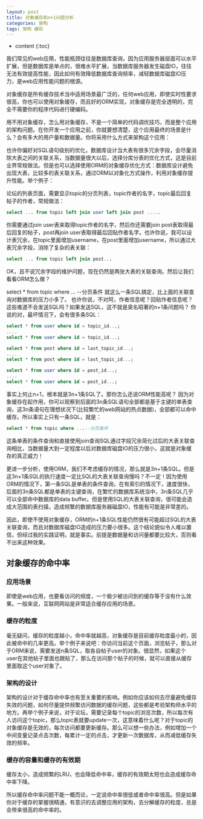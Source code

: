 ```yaml
---
layout: post
title: 对象缓存和n+1问题分析
categories: 架构
tags: 架构 缓存
---
```


* content
{:toc}

我们常见的web应用，性能瓶颈往往是数据库查询，因为应用服务器层面可以水平扩展，但是数据库是单点的，很难水平扩展，当数据库服务器发生磁盘IO，往往无法有效提高性能，因此如何有效降低数据库查询频率，减轻数据库磁盘IO压力，是web应用性能问题的根源。

对象缓存是所有缓存技术当中适用场景最广泛的，任何web应用，即使实时性要求很高，你也可以使用对象缓存，而且好的ORM实现，对象缓存是完全透明的，完全不需要你的程序代码进行硬编码。



用不用对象缓存，怎么用对象缓存，不是一个简单的代码调优技巧，而是整个应用的架构问题。在你开发一个应用之前，你就要想清楚，这个应用最终的场景是什么？会有多大的用户量和数据量。你将采用什么方式来架构这个应用：

也许你偏好对SQL语句级别的优化，数据库设计当大表有很多冗余字段，会尽量消除大表之间的关联关系，当数据量很大以后，选择分库分表的优化方式，这是目前业界常规做法。但是也可以选择使用ORM的对象缓存优化方式：数据库设计避免出现大表，比较多的表关联关系，通过ORM以对象化方式操作，利用对象缓存提升性能。举个例子：

论坛的列表页面，需要显示topic的分页列表，topic作者的名字，topic最后回复帖子的作者，常规做法：

```sql
select ... from topic left join user left join post .....
```
你需要通过join user表来取得topic作者的名字，然后你还需要join post表取得最后回复的帖子，post再join user表取得最后回贴作者名字。也许你说，我可以设计表冗余，在topic里面增加username，在post里面增加username，所以通过大表冗余字段，消除了复杂的表关联：

```sql
select ... from topic left join post...
```
OK，且不说冗余字段的维护问题，现在仍然是两张大表的关联查询。然后让我们看看ORM怎么做？

select * from topic where ... --分页条件
就这么一条SQL搞定，比上面的关联查询对数据库的压力小多了。 也许你说，不对阿，作者信息呢？回贴作者信息呢？这些难道不会发送SQL吗？如果发送SQL，这不就是臭名昭著的n+1条问题吗？ 你说的对，最坏情况下，会有很多条SQL：

```sql
select * from user where id = topic_id...;
....
select * from user where id = topic_id...;

select * from post where id = last_topic_id...;
....
select * from post where id = last_topic_id...;

select * from user where id = post_id...;
....
select * from user where id = post_id...;
```
事实上何止n+1，根本就是3n+1条SQL了。那你怎么还说ORM性能高呢？ 因为对象缓存在起作用，你可以观察到后面的3n条SQL语句全部都是基于主键的单表查询，这3n条语句在理想状况下(比较繁忙的web网站的热点数据)，全部都可以命中缓存。所以事实上只有一条SQL，就是：

```sql
select * from topic where ...--分页条件 
```
这条单表的条件查询和直接使用join查询SQL通过字段冗余简化过后的大表关联查询相比，当数据量大到一定程度以后对数据库磁盘IO的压力很小，这就是对象缓存的真正威力！

更进一步分析，使用ORM，我们不考虑缓存的情况，那么就是3n+1条SQL。但是这3n+1条SQL的执行速度一定比SQL的大表关联查询慢吗？不一定！因为使用ORM的情况下，第一条SQL是单表的条件查询，在有索引的情况下，速度很快，后面的3n条SQL都是单表的主键查询，在繁忙的数据库系统当中，3n条SQL几乎可以全部命中数据库的data buffer。但是使用SQL的大表关联查询，很可能会造成大范围的表扫描，造成频繁的数据库服务器磁盘IO，性能有可能是非常差的。

因此，即使不使用对象缓存，ORM的n+1条SQL性能仍然很有可能超过SQL的大表关联查询，而且对数据库磁盘IO造成的压力要小很多。这个结论貌似令人难以置信，但经过我的实践证明，就是事实。前提是数据量和访问量都要比较大，否则看不出来这种效果。

## 对象缓存的命中率

### 应用场景

即使是web应用，也要看访问的频度，一个极少被访问到的缓存等于没有什么效果。一般来说，互联网网站是非常适合缓存应用的场景。

### 缓存的粒度

毫无疑问，缓存的粒度越小，命中率就越高，对象缓存是目前缓存粒度最小的，因此被命中的几率更高。举个例子来说吧：你访问当前这个页面，浏览帖子，那么对于ORM来说，需要发送n条SQL，取各自帖子user的对象。很显然，如果这个user在其他帖子里面也跟贴了，那么在访问那个帖子的时候，就可以直接从缓存里面取这个user对象了。

### 架构的设计

架构的设计对于缓存命中率也有至关重要的影响。例如你应该如何去尽量避免缓存失效的问题，如何尽量提供频繁访问数据的缓存问题，这些都是考验架构师水平的地方。再举个例子来说，对于论坛，需要记录每个topic的浏览次数，所以每次有人访问这个topic，那么topic表就要update一次，这意味着什么呢？对于topic的对象缓存是无效的，每次访问都要更新缓存。那么可以想一些办法，例如增加一个中间变量记录点击次数，每累计一定的点击，才更新一次数据库，从而减低缓存失效的频率。

### 缓存的容量和缓存的有效期

缓存太小，造成频繁的LRU，也会降低命中率，缓存的有效期太短也会造成缓存命中率下降。

所以缓存命中率问题不能一概而论，一定说命中率很低或者命中率很高。但是如果你对于缓存的掌握很精通，有意识的去调整应用的架构，去分解缓存的粒度，总是会带来很高的命中率的。
